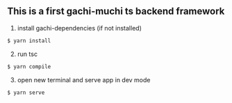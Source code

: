 ## This is a first gachi-muchi ts backend framework

1. install gachi-dependencies (if not installed)
``` bash
$ yarn install 
```

2. run tsc
``` bash
$ yarn compile 
```

3. open new terminal and serve app in dev mode
``` bash
$ yarn serve 
```

